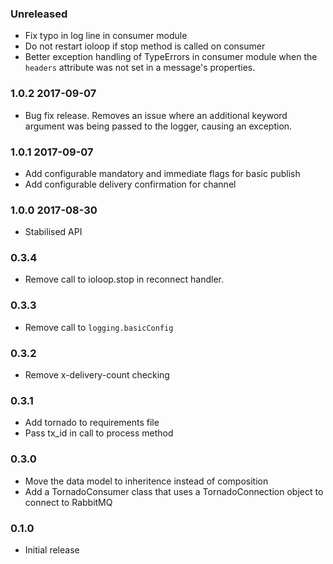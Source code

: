 ### Unreleased
- Fix typo in log line in consumer module
- Do not restart ioloop if stop method is called on consumer
- Better exception handling of TypeErrors in consumer module when the `headers` attribute was not set in a message's properties.

### 1.0.2 2017-09-07
- Bug fix release. Removes an issue where an additional keyword argument was being passed to the logger, causing an exception.

### 1.0.1 2017-09-07
- Add configurable mandatory and immediate flags for basic publish
- Add configurable delivery confirmation for channel

### 1.0.0 2017-08-30
- Stabilised API

### 0.3.4
- Remove call to ioloop.stop in reconnect handler.

### 0.3.3
- Remove call to `logging.basicConfig`

### 0.3.2
- Remove x-delivery-count checking

### 0.3.1
- Add tornado to requirements file
- Pass tx_id in call to process method

### 0.3.0
- Move the data model to inheritence instead of composition
- Add a TornadoConsumer class that uses a TornadoConnection object to connect to RabbitMQ

### 0.1.0
- Initial release
